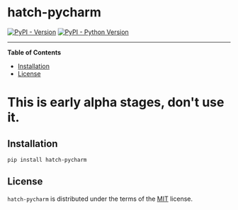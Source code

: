 # hatch-pycharm

[![PyPI - Version](https://img.shields.io/pypi/v/hatch-pycharm.svg)](https://pypi.org/project/hatch-pycharm)
[![PyPI - Python Version](https://img.shields.io/pypi/pyversions/hatch-pycharm.svg)](https://pypi.org/project/hatch-pycharm)

-----

**Table of Contents**

- [Installation](#installation)
- [License](#license)

# This is early alpha stages, don't use it.

## Installation

```console
pip install hatch-pycharm
```

## License

`hatch-pycharm` is distributed under the terms of the [MIT](https://spdx.org/licenses/MIT.html) license.
